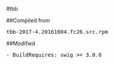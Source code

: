 #tbb

##Compiled from
<pre>tbb-2017-4.20161004.fc26.src.rpm</pre>

##Modified
<pre>
- BuildRequires: swig >= 3.0.6
</pre>
